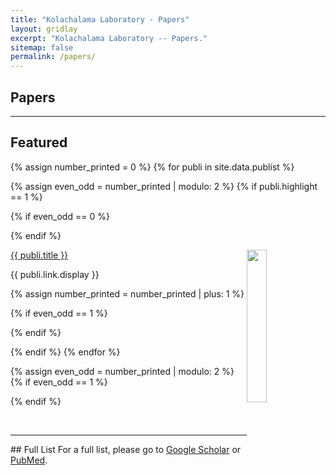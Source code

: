 ```yaml
---
title: "Kolachalama Laboratory - Papers"
layout: gridlay
excerpt: "Kolachalama Laboratory -- Papers."
sitemap: false
permalink: /papers/
---
```



## Papers

---

## Featured

{% assign number_printed = 0 %}
{% for publi in site.data.publist %}

{% assign even_odd = number_printed | modulo: 2 %}
{% if publi.highlight == 1 %}

{% if even_odd == 0 %}
<div class="row">
{% endif %}

<div class="col-sm-6 clearfix">
 <div class="row">
 	<img src="{{ site.url }}{{ site.baseurl }}/images/pubpic/{{ publi.image }}" class="img-responsive" width="25%" style="float: right" />
  <p><a class="pub1" href="{{ publi.link.url }}">{{ publi.title }}</a></p>
  <a class="pub2"> {{ publi.link.display }} </a>
 </div>
</div>

{% assign number_printed = number_printed | plus: 1 %}

{% if even_odd == 1 %}
</div>
{% endif %}

{% endif %}
{% endfor %}

{% assign even_odd = number_printed | modulo: 2 %}
{% if even_odd == 1 %}
</div>
{% endif %}

<p> &nbsp; </p>

---

<div>
## Full List
For a full list, please go to <a class="regtext" href="https://scholar.google.com/citations?hl=en&user=YgjYrrcAAAAJ&view_op=list_works&sortby=pubdate">Google Scholar</a> or <a class="regtext" href="https://pubmed.ncbi.nlm.nih.gov/?term=kolachalama+vb&sort=date">PubMed</a>.
<br><br><br>

</div>

